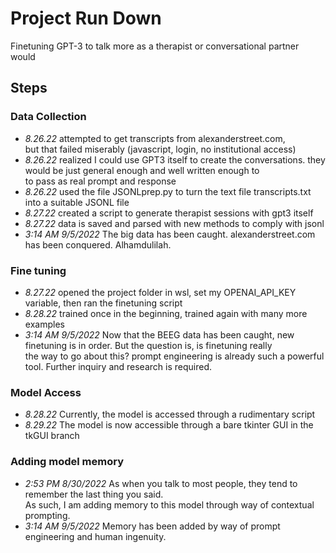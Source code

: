# Project Run Down

Finetuning GPT-3 to talk more as a therapist or conversational partner would

## Steps

### Data Collection

- _8.26.22_ attempted to get transcripts from alexanderstreet.com,<br>
  but that failed miserably (javascript, login, no institutional access)
- _8.26.22_ realized I could use GPT3 itself to create the conversations. they would be just general enough and well written enough to <br>
  to pass as real prompt and response
- _8.26.22_ used the file JSONLprep.py to turn the text file transcripts.txt into a suitable JSONL file
- _8.27.22_ created a script to generate therapist sessions with gpt3 itself
- _8.27.22_ data is saved and parsed with new methods to comply with jsonl
- _3:14 AM 9/5/2022_ The big data has been caught. alexanderstreet.com has been conquered. Alhamdulilah. 
### Fine tuning

- _8.27.22_ opened the project folder in wsl, set my OPENAI_API_KEY variable, then ran the finetuning script
- _8.28.22_ trained once in the beginning, trained again with many more examples
- _3:14 AM 9/5/2022_ Now that the BEEG data has been caught, new finetuning is in order. But the question is, is finetuning really <br>
                      the way to go about this? prompt engineering is already such a powerful tool. Further inquiry and research is required.
### Model Access

- _8.28.22_ Currently, the model is accessed through a rudimentary script
- _8.29.22_ The model is now accessible through a bare tkinter GUI in the tkGUI branch

### Adding model memory
- _2:53 PM 8/30/2022_ As when you talk to most people, they tend to remember the last thing you said. <br>
  As such, I am adding memory to this model through way of contextual prompting. 
- _3:14 AM 9/5/2022_ Memory has been added by way of prompt engineering and human ingenuity.
